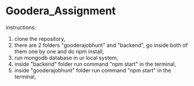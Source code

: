 # Goodera_Assignment

instructions:

1. clone the repository,
2. there are 2 folders "gooderajobhunt" and "backend", go inside both of them one by one and do npm install,
3. run mongodb database in ur local system,
4. inside "backend" folder run command "npm start" in the terminal,
5. inside "gooderajobhunt" folder run command "npm start" in the terminal,
